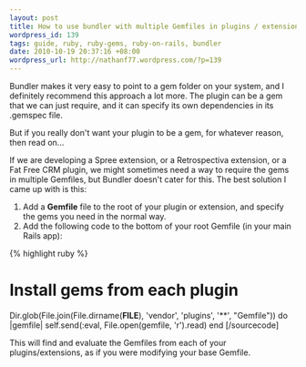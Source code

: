 ```yaml
--- 
layout: post
title: How to use bundler with multiple Gemfiles in plugins / extensions
wordpress_id: 139
tags: guide, ruby, ruby-gems, ruby-on-rails, bundler
date: 2010-10-19 20:37:16 +08:00
wordpress_url: http://nathanf77.wordpress.com/?p=139
---
```

Bundler makes it very easy to point to a gem folder on your system, and I definitely recommend this approach a lot more. The plugin can be a gem that we can just require, and it can specify its own dependencies in its .gemspec file.

But if you really don't want your plugin to be a gem, for whatever reason, then read on...

If we are developing a Spree extension, or a Retrospectiva extension, or a Fat Free CRM plugin, we might sometimes need a way to require the gems in multiple Gemfiles, but Bundler doesn't cater for this. The best solution I came up with is this:
<ol>
	<li>Add a <strong>Gemfile</strong> file to the root of your plugin or extension, and specify the gems you need in the normal way.</li>
	<li>Add the following code to the bottom of your root Gemfile (in your main Rails app):</li>
</ol>

{% highlight ruby %}
# Install gems from each plugin
Dir.glob(File.join(File.dirname(__FILE__), 'vendor', 'plugins', '**', "Gemfile")) do |gemfile|
    self.send(:eval, File.open(gemfile, 'r').read)
end
[/sourcecode]

This will find and evaluate the Gemfiles from each of your plugins/extensions, as if you were modifying your base Gemfile.
